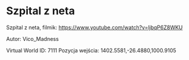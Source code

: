 # Szpital z neta

Szpital z neta, filmik: https://www.youtube.com/watch?v=ljbqP6Z8WKU

Autor: Vico_Madness

Virtual World ID: 7111
Pozycja wejścia: 1402.5581,-26.4880,1000.9105
